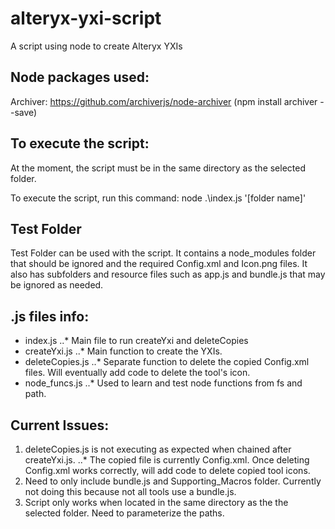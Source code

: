 # alteryx-yxi-script
A script using node to create Alteryx YXIs

## Node packages used:
Archiver: https://github.com/archiverjs/node-archiver (npm install archiver --save)

## To execute the script:
At the moment, the script must be in the same directory as the selected folder. 

To execute the script, run this command: node .\index.js '[folder name]'

## Test Folder
Test Folder can be used with the script. It contains a node_modules folder that should be ignored and the required Config.xml and Icon.png files. It also has subfolders and  resource files such as app.js and bundle.js that may be ignored as needed.

## .js files info:
* index.js
..* Main file to run createYxi and deleteCopies
* createYxi.js
..* Main function to create the YXIs.
* deleteCopies.js
..* Separate function to delete the copied Config.xml files. Will eventually add code to delete the tool's icon.
* node_funcs.js
..* Used to learn and test node functions from fs and path.

## Current Issues:
1. deleteCopies.js is not executing as expected when chained after createYxi.js.
..* The copied file is currently Config.xml. Once deleting Config.xml works correctly, will add code to delete copied tool icons.
2. Need to only include bundle.js and Supporting_Macros folder. Currently not doing this because not all tools use a bundle.js.
3. Script only works when located in the same directory as the the selected folder. Need to parameterize the paths.
